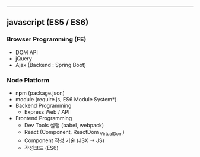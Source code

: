 ___
## javascript (ES5 / ES6)

### Browser Programming (FE)
- DOM API
- jQuery
- Ajax (Backend : Spring Boot)

### Node Platform
- n**p**m (package.json)
- module (require.js, ES6 Module System*)
- Backend Programming
  - Express Web / API
- Frontend Programming
  - Dev Tools 실행 (babel, webpack)
  - React (Component, ReactDom<sub> VirtualDom</sub>)
  - Component 작성 기술 (JSX -> JS)
  - 작성코드 (ES6)